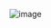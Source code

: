 ![image](https://user-images.githubusercontent.com/86750799/226197331-14f92d59-dc8b-42ba-8068-ef8d132147e8.png)
